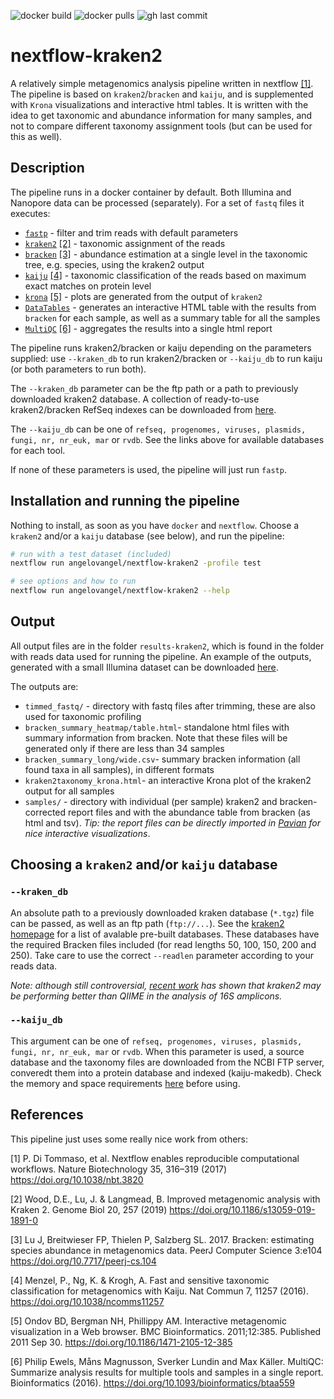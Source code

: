 ![docker build](https://img.shields.io/docker/cloud/build/aangeloo/kraken2?style=flat-square)
![docker pulls](https://img.shields.io/docker/pulls/aangeloo/kraken2?style=flat-square)
![gh last commit](https://img.shields.io/github/last-commit/angelovangel/nextflow-kraken2?style=flat-square)
# nextflow-kraken2

A relatively simple metagenomics analysis pipeline written in nextflow [[1]](#1). The pipeline is based on `kraken2`/`bracken` and `kaiju`, and is supplemented with `Krona` visualizations and interactive html tables. It is written with the idea to get taxonomic and abundance information for many samples, and not to compare different taxonomy assignment tools (but can be used for this as well).

## Description

The pipeline runs in a docker container by default. Both Illumina and Nanopore data can be processed (separately). For a set of `fastq` files it executes:

- [`fastp`](https://github.com/OpenGene/fastp) - filter and trim reads with default parameters
- [`kraken2`](http://ccb.jhu.edu/software/kraken2/) [[2]](#2) - taxonomic assignment of the reads 
- [`bracken`](http://ccb.jhu.edu/software/bracken/) [[3]](#3) - abundance estimation at a single level in the taxonomic tree, e.g. species, using the kraken2 output
- [`kaiju`](https://github.com/bioinformatics-centre/kaiju) [[4]](#4) - taxonomic classification of the reads based on maximum exact matches on protein level
- [`krona`](https://github.com/marbl/Krona/wiki) [[5]](#5) - plots are generated from the output of `kraken2`
- [`DataTables`](https://datatables.net/) - generates an interactive HTML table with the results from `bracken` for each sample, as well as a summary table for all the samples
- [`MultiQC`](https://multiqc.info/) [[6]](#6) - aggregates the results into a single html report

The pipeline runs kraken2/bracken or kaiju depending on the parameters supplied: use `--kraken_db` to run kraken2/bracken or `--kaiju_db` to run kaiju (or both parameters to run both).

The `--kraken_db` parameter can be the ftp path or a path to previously downloaded kraken2 database. A collection of ready-to-use kraken2/bracken RefSeq indexes can be downloaded from [here](https://benlangmead.github.io/aws-indexes/k2).

The `--kaiju_db` can be one of `refseq, progenomes, viruses, plasmids, fungi, nr, nr_euk, mar` or `rvdb`. See the links above for available databases for each tool.

If none of these parameters is used, the pipeline will just run  `fastp`.

## Installation and running the pipeline

Nothing to install, as soon as you have `docker` and `nextflow`. Choose a `kraken2` and/or a `kaiju` database (see below), and run the pipeline:

```bash
# run with a test dataset (included)
nextflow run angelovangel/nextflow-kraken2 -profile test

# see options and how to run
nextflow run angelovangel/nextflow-kraken2 --help

```


## Output

All output files are in the folder `results-kraken2`, which is found in the folder with reads data used for running the pipeline. An example of the outputs, generated with a small Illumina dataset can be downloaded [here](https://www.dropbox.com/s/z6ditk7xsyw9wo4/results-kraken2.zip?dl=0).

The outputs are:

- `timmed_fastq/` - directory with fastq files after trimming, these are also used for taxonomic profiling
- `bracken_summary_heatmap/table.html`- standalone html files with summary information from bracken. Note that these files will be generated only if there are less than 34 samples
- `bracken_summary_long/wide.csv`- summary bracken information (all found taxa in all samples), in different formats
- `kraken2taxonomy_krona.html`-  an interactive Krona plot of the kraken2 output for all samples
- `samples/` - directory with individual (per sample) kraken2 and bracken-corrected report files and with the abundance table from bracken (as html and tsv). *Tip: the report files can be directly imported in [Pavian](https://github.com/fbreitwieser/pavian) for nice interactive visualizations*.

## Choosing a `kraken2` and/or `kaiju` database

### `--kraken_db`
An absolute path to a previously downloaded kraken database (`*.tgz`) file can be passed, as well as an ftp path (`ftp://...`). See the [kraken2 homepage](https://ccb.jhu.edu/software/kraken2/index.shtml?t=downloads) for a list of avalable pre-built databases. These databases have the required Bracken files included (for read lengths 50, 100, 150, 200 and 250). Take care to use the correct `--readlen` parameter according to your reads data.

*Note: although still controversial, [recent work](https://www.biorxiv.org/content/10.1101/2020.03.27.012047v1) has shown that kraken2 may be performing better than QIIME in the analysis of 16S amplicons.*

### `--kaiju_db`
This argument can be one of `refseq, progenomes, viruses, plasmids, fungi, nr, nr_euk, mar` or `rvdb`. When this parameter is used, a source database and the taxonomy files are downloaded from the NCBI FTP server, converedt them into a protein database and indexed (kaiju-makedb). Check the memory and space requirements [here](https://github.com/bioinformatics-centre/kaiju#creating-the-reference-database-and-index) before using.

## References

This pipeline just uses some really nice work from others:


<a id="1">[1]</a> 
P. Di Tommaso, et al. Nextflow enables reproducible computational workflows. Nature Biotechnology 35, 316–319 (2017) https://doi.org/10.1038/nbt.3820

<a id="2">[2]</a> 
Wood, D.E., Lu, J. & Langmead, B. Improved metagenomic analysis with Kraken 2. Genome Biol 20, 257 (2019) https://doi.org/10.1186/s13059-019-1891-0

<a id="3">[3]</a> 
Lu J, Breitwieser FP, Thielen P, Salzberg SL. 2017. Bracken: estimating species abundance in metagenomics data. PeerJ Computer Science 3:e104 https://doi.org/10.7717/peerj-cs.104

<a id="4">[4]</a> 
Menzel, P., Ng, K. & Krogh, A. Fast and sensitive taxonomic classification for metagenomics with Kaiju. Nat Commun 7, 11257 (2016). https://doi.org/10.1038/ncomms11257

<a id="5">[5]</a> 
Ondov BD, Bergman NH, Phillippy AM. Interactive metagenomic visualization in a Web browser. BMC Bioinformatics. 2011;12:385. Published 2011 Sep 30. https://doi.org/10.1186/1471-2105-12-385

<a id="6">[6]</a> 
Philip Ewels, Måns Magnusson, Sverker Lundin and Max Käller. MultiQC: Summarize analysis results for multiple tools and samples in a single report. Bioinformatics (2016). https://doi.org/10.1093/bioinformatics/btaa559